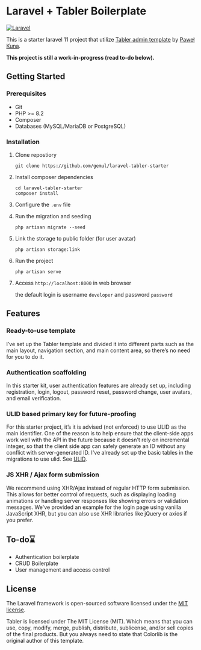 
# Laravel + Tabler Boilerplate

[![Laravel](https://img.shields.io/badge/Laravel-11.x-green?logo=Laravel&style=flat-square)](https://laravel.com/)

This is a starter laravel 11 project that utilize [Tabler admin template](https://github.com/tabler/tabler) by [Paweł Kuna](https://github.com/codecalm).

**This project is still a work-in-progress (read to-do below).**

## Getting Started
### Prerequisites
- Git
- PHP >= 8.2
- Composer
- Databases (MySQL/MariaDB or PostgreSQL)

### Installation
1. Clone repostiory 
    ```
    git clone https://github.com/gemul/laravel-tabler-starter
    ```
2. Install composer dependencies
    ```
    cd laravel-tabler-starter
    composer install
    ```
3. Configure the ```.env``` file
4. Run the migration and seeding
    ``` 
    php artisan migrate --seed
    ```
5. Link the storage to public folder (for user avatar)
    ```
    php artisan storage:link
    ```
6. Run the project
    ```
    php artisan serve
    ```
7. Access ```http://localhost:8000``` in web browser

    the default login is username ```developer``` and password ```password```

## Features
### Ready-to-use template
I’ve set up the Tabler template and divided it into different parts such as the main layout, navigation section, and main content area, so there’s no need for you to do it.
### Authentication scaffolding
In this starter kit, user authentication features are already set up, including registration, login, logout, password reset, password change, user avatars, and email verification.
### ULID based primary key for future-proofing
For this starter project, it’s it is advised (not enforced) to use ULID as the main identifier. One of the reason is to help ensure that the client-side apps work well with the API in the future because it doesn't rely on incremental integer, so that the client side app can safely generate an ID without any conflict with server-generated ID. I've already set up the basic tables in the migrations to use ulid. See [ULID](https://github.com/ulid/spec).
### JS XHR / Ajax form submission
We recommend using XHR/Ajax instead of regular HTTP form submission. This allows for better control of requests, such as displaying loading animations or handling server responses like showing errors or validation messages. We've provided an example for the login page using vanilla JavaScript XHR, but you can also use XHR libraries like jQuery or axios if you prefer.

## To-do⌛
- Authentication boilerplate 
- CRUD Boilerplate
- User management and access control

## License

The Laravel framework is open-sourced software licensed under the [MIT license](https://opensource.org/licenses/MIT).

Tabler is licensed under The MIT License (MIT). Which means that you can use, copy, modify, merge, publish, distribute, sublicense, and/or sell copies of the final products. But you always need to state that Colorlib is the original author of this template.